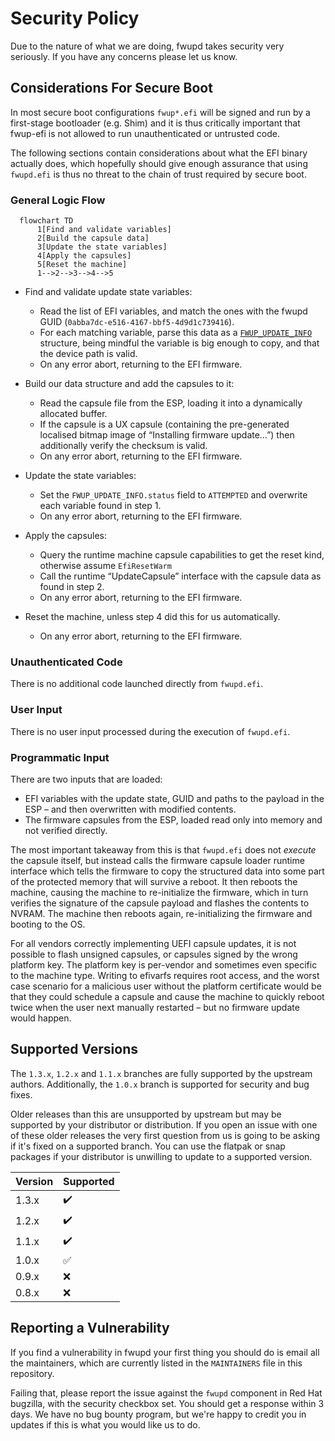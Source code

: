 # Security Policy

Due to the nature of what we are doing, fwupd takes security very seriously.
If you have any concerns please let us know.

## Considerations For Secure Boot

In most secure boot configurations `fwup*.efi` will be signed and run by a first-stage bootloader
(e.g. Shim) and it is thus critically important that fwup-efi is not allowed to run unauthenticated
or untrusted code.

The following sections contain considerations about what the EFI binary actually does, which
hopefully should give enough assurance that using `fwupd.efi` is thus no threat to the chain of
trust required by secure boot.

### General Logic Flow

```mermaid
  flowchart TD
      1[Find and validate variables]
      2[Build the capsule data]
      3[Update the state variables]
      4[Apply the capsules]
      5[Reset the machine]
      1-->2-->3-->4-->5
```

* Find and validate update state variables:

  * Read the list of EFI variables, and match the ones with the fwupd GUID (`0abba7dc-e516-4167-bbf5-4d9d1c739416`).
  * For each matching variable, parse this data as a
  [`FWUP_UPDATE_INFO`](https://raw.githubusercontent.com/fwupd/fwupd-efi/refs/heads/main/efi/fwup-efi.h)
  structure, being mindful the
    variable is big enough to copy, and that the device path is valid.
  * On any error abort, returning to the EFI firmware.

* Build our data structure and add the capsules to it:

  * Read the capsule file from the ESP, loading it into a dynamically allocated buffer.
  * If the capsule is a UX capsule (containing the pre-generated localised bitmap image of
    “Installing firmware update…”) then additionally verify the checksum is valid.
  * On any error abort, returning to the EFI firmware.

* Update the state variables:

  * Set the `FWUP_UPDATE_INFO.status` field to `ATTEMPTED` and overwrite each variable found in step 1.
  * On any error abort, returning to the EFI firmware.

* Apply the capsules:

  * Query the runtime machine capsule capabilities to get the reset kind, otherwise assume `EfiResetWarm`
  * Call the runtime “UpdateCapsule” interface with the capsule data as found in step 2.
  * On any error abort, returning to the EFI firmware.

* Reset the machine, unless step 4 did this for us automatically.

  * On any error abort, returning to the EFI firmware.

### Unauthenticated Code

There is no additional code launched directly from `fwupd.efi`.

### User Input

There is no user input processed during the execution of `fwupd.efi`.

### Programmatic Input

There are two inputs that are loaded:

* EFI variables with the update state, GUID and paths to the payload in the ESP – and then
  overwritten with modified contents.
* The firmware capsules from the ESP, loaded read only into memory and not verified directly.

The most important takeaway from this is that `fwupd.efi` does not *execute* the capsule itself,
but instead calls the firmware capsule loader runtime interface which tells the firmware to copy
the structured data into some part of the protected memory that will survive a reboot.
It then reboots the machine, causing the machine to re-initialize the firmware, which in turn
verifies the signature of the capsule payload and flashes the contents to NVRAM.
The machine then reboots again, re-initializing the firmware and booting to the OS.

For all vendors correctly implementing UEFI capsule updates, it is not possible to flash unsigned
capsules, or capsules signed by the wrong platform key.
The platform key is per-vendor and sometimes even specific to the machine type. Writing to efivarfs
requires root access, and the worst case scenario for a malicious user without the platform
certificate would be that they could schedule a capsule and cause the machine to quickly reboot
twice when the user next manually restarted – but no firmware update would happen.

## Supported Versions

The `1.3.x`, `1.2.x` and `1.1.x` branches are fully supported by the upstream authors.
Additionally, the `1.0.x` branch is supported for security and bug fixes.

Older releases than this are unsupported by upstream but may be supported by
your distributor or distribution. If you open an issue with one of these older
releases the very first question from us is going to be asking if it's fixed on
a supported branch. You can use the flatpak or snap packages if your distributor
is unwilling to update to a supported version.

| Version | Supported          |
| ------- | ------------------ |
| 1.3.x   | :heavy_check_mark: |
| 1.2.x   | :heavy_check_mark: |
| 1.1.x   | :heavy_check_mark: |
| 1.0.x   | :white_check_mark: |
| 0.9.x   | :x:                |
| 0.8.x   | :x:                |

## Reporting a Vulnerability

If you find a vulnerability in fwupd your first thing you should do is email
all the maintainers, which are currently listed in the `MAINTAINERS` file in
this repository.

Failing that, please report the issue against the `fwupd` component in Red Hat
bugzilla, with the security checkbox set. You should get a response within 3
days. We have no bug bounty program, but we're happy to credit you in updates
if this is what you would like us to do.

